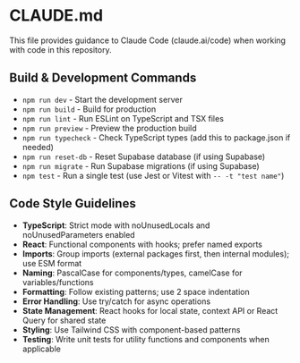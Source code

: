 # CLAUDE.md

This file provides guidance to Claude Code (claude.ai/code) when working with code in this repository.

## Build & Development Commands
- `npm run dev` - Start the development server
- `npm run build` - Build for production
- `npm run lint` - Run ESLint on TypeScript and TSX files
- `npm run preview` - Preview the production build
- `npm run typecheck` - Check TypeScript types (add this to package.json if needed)
- `npm run reset-db` - Reset Supabase database (if using Supabase)
- `npm run migrate` - Run Supabase migrations (if using Supabase)
- `npm test` - Run a single test (use Jest or Vitest with `-- -t "test name"`)

## Code Style Guidelines
- **TypeScript**: Strict mode with noUnusedLocals and noUnusedParameters enabled
- **React**: Functional components with hooks; prefer named exports
- **Imports**: Group imports (external packages first, then internal modules); use ESM format
- **Naming**: PascalCase for components/types, camelCase for variables/functions
- **Formatting**: Follow existing patterns; use 2 space indentation
- **Error Handling**: Use try/catch for async operations
- **State Management**: React hooks for local state, context API or React Query for shared state
- **Styling**: Use Tailwind CSS with component-based patterns
- **Testing**: Write unit tests for utility functions and components when applicable